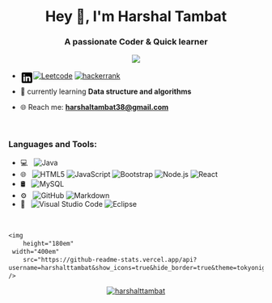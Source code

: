 <h1 align="center">Hey 👋, I'm Harshal Tambat</h1>
<h3 align="center">A passionate Coder & Quick learner</h3>

<div align="center"><img src="https://media.giphy.com/media/qgQUggAC3Pfv687qPC/giphy.gif" width="300"></div>

- [<img align="left" alt="LinkedIn" width="25px" src="https://github.com/simple-icons/simple-icons/blob/develop/icons/linkedin.svg" />](https://www.linkedin.com/in/harshal-tambat-b659671a0/)
[<img alt="Leetcode" width="25px" src="https://github.com/simple-icons/simple-icons/blob/develop/icons/leetcode.svg" />](https://leetcode.com/httambat/)
[<img alt="hackerrank" width="25px" src="https://github.com/simple-icons/simple-icons/blob/develop/icons/hackerrank.svg" />](https://www.hackerrank.com/harshaltambat38)

- 🌱 currently learning **Data structure and algorithms**
- 🌐 Reach me: **harshaltambat38@gmail.com**

<br>
<h3 align="left">Languages and Tools:</h3>

- 💻 &nbsp;
  ![Java](https://img.shields.io/badge/-Java-333333?style=flat&logo=Java&logoColor=007396)
- 🌐 &nbsp;
  ![HTML5](https://img.shields.io/badge/-HTML5-333333?style=flat&logo=HTML5)
  ![JavaScript](https://img.shields.io/badge/-JavaScript-333333?style=flat&logo=javascript)
  ![Bootstrap](https://img.shields.io/badge/-Bootstrap-333333?style=flat&logo=bootstrap&logoColor=563D7C)
  ![Node.js](https://img.shields.io/badge/-Node.js-333333?style=flat&logo=node.js)
  ![React](https://img.shields.io/badge/-React-333333?style=flat&logo=react)
  <!---![Rails](https://img.shields.io/badge/-Rails-333333?style=flat&logo=ruby)--->
- 🛢 &nbsp;
  ![MySQL](https://img.shields.io/badge/-MySQL-333333?style=flat&logo=mysql)  
- ⚙️ &nbsp; 
  ![GitHub](https://img.shields.io/badge/-GitHub-333333?style=flat&logo=github)
  ![Markdown](https://img.shields.io/badge/-Markdown-333333?style=flat&logo=markdown)
- 🔧 &nbsp;
  ![Visual Studio Code](https://img.shields.io/badge/-Visual%20Studio%20Code-333333?style=flat&logo=visual-studio-code&logoColor=007ACC)
  ![Eclipse](https://img.shields.io/badge/-Eclipse-333333?style=flat&logo=Eclipse&logoColor=007ACC)

<br/>

<p align="center">
	
    <img
        height="180em"
	 width="400em"
        src="https://github-readme-stats.vercel.app/api?username=harshalttambat&show_icons=true&hide_border=true&theme=tokyonight"
    />

</p>

<p align="center"> 
	<a href="https://github.com/harshalttambat"><img src="https://komarev.com/ghpvc/?username=harshalttambat" alt="harshalttambat"/></a>	
</p>
